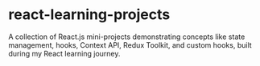 # react-learning-projects
A collection of React.js mini-projects demonstrating concepts like state management, hooks, Context API, Redux Toolkit, and custom hooks, built during my React learning journey.
